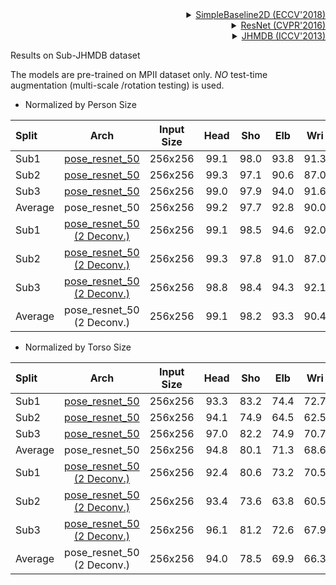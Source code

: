 <!-- [ALGORITHM] -->

<details>
<summary align="right"><a href="http://openaccess.thecvf.com/content_ECCV_2018/html/Bin_Xiao_Simple_Baselines_for_ECCV_2018_paper.html">SimpleBaseline2D (ECCV'2018)</a></summary>

```bibtex
@inproceedings{xiao2018simple,
  title={Simple baselines for human pose estimation and tracking},
  author={Xiao, Bin and Wu, Haiping and Wei, Yichen},
  booktitle={Proceedings of the European conference on computer vision (ECCV)},
  pages={466--481},
  year={2018}
}
```

</details>

<!-- [BACKBONE] -->

<details>
<summary align="right"><a href="http://openaccess.thecvf.com/content_cvpr_2016/html/He_Deep_Residual_Learning_CVPR_2016_paper.html">ResNet (CVPR'2016)</a></summary>

```bibtex
@inproceedings{he2016deep,
  title={Deep residual learning for image recognition},
  author={He, Kaiming and Zhang, Xiangyu and Ren, Shaoqing and Sun, Jian},
  booktitle={Proceedings of the IEEE conference on computer vision and pattern recognition},
  pages={770--778},
  year={2016}
}
```

</details>

<!-- [DATASET] -->

<details>
<summary align="right"><a href="https://www.cv-foundation.org/openaccess/content_iccv_2013/html/Jhuang_Towards_Understanding_Action_2013_ICCV_paper.html">JHMDB (ICCV'2013)</a></summary>

```bibtex
@inproceedings{Jhuang:ICCV:2013,
  title = {Towards understanding action recognition},
  author = {H. Jhuang and J. Gall and S. Zuffi and C. Schmid and M. J. Black},
  booktitle = {International Conf. on Computer Vision (ICCV)},
  month = Dec,
  pages = {3192-3199},
  year = {2013}
}
```

</details>

Results on Sub-JHMDB dataset

The models are pre-trained on MPII dataset only. *NO* test-time augmentation (multi-scale /rotation testing) is used.

- Normalized by Person Size

| Split   |                        Arch                        | Input Size | Head | Sho  | Elb  | Wri  | Hip  | Knee | Ank  | Mean |                        ckpt                         |                        log                         |
| :------ | :------------------------------------------------: | :--------: | :--: | :--: | :--: | :--: | :--: | :--: | :--: | :--: | :-------------------------------------------------: | :------------------------------------------------: |
| Sub1    | [pose_resnet_50](/configs/body/2d_kpt_sview_rgb_img/topdown_heatmap/jhmdb/td-hm_res50_8xb64-20e_jhmdb-sub1-256x256.py) |  256x256   | 99.1 | 98.0 | 93.8 | 91.3 | 99.4 | 96.5 | 92.8 | 96.1 | [ckpt](https://download.openmmlab.com/mmpose/top_down/resnet/res50_jhmdb_sub1_256x256-932cb3b4_20201122.pth) | [log](https://download.openmmlab.com/mmpose/top_down/resnet/res50_jhmdb_sub1_256x256_20201122.log.json) |
| Sub2    | [pose_resnet_50](/configs/body/2d_kpt_sview_rgb_img/topdown_heatmap/jhmdb/td-hm_res50_8xb64-20e_jhmdb-sub2-256x256.py) |  256x256   | 99.3 | 97.1 | 90.6 | 87.0 | 98.9 | 96.3 | 94.1 | 95.0 | [ckpt](https://download.openmmlab.com/mmpose/top_down/resnet/res50_jhmdb_sub2_256x256-83d606f7_20201122.pth) | [log](https://download.openmmlab.com/mmpose/top_down/resnet/res50_jhmdb_sub2_256x256_20201122.log.json) |
| Sub3    | [pose_resnet_50](/configs/body/2d_kpt_sview_rgb_img/topdown_heatmap/jhmdb/td-hm_res50_8xb64-20e_jhmdb-sub3-256x256.py) |  256x256   | 99.0 | 97.9 | 94.0 | 91.6 | 99.7 | 98.0 | 94.7 | 96.7 | [ckpt](https://download.openmmlab.com/mmpose/top_down/resnet/res50_jhmdb_sub3_256x256-c4ec1a0b_20201122.pth) | [log](https://download.openmmlab.com/mmpose/top_down/resnet/res50_jhmdb_sub3_256x256_20201122.log.json) |
| Average |                   pose_resnet_50                   |  256x256   | 99.2 | 97.7 | 92.8 | 90.0 | 99.3 | 96.9 | 93.9 | 96.0 |                          -                          |                         -                          |
| Sub1    | [pose_resnet_50 (2 Deconv.)](/configs/body/2d_kpt_sview_rgb_img/topdown_heatmap/jhmdb/td-hm_res50-2deconv_8xb64-40e_jhmdb-sub1-256x256.py) |  256x256   | 99.1 | 98.5 | 94.6 | 92.0 | 99.4 | 94.6 | 92.5 | 96.1 | [ckpt](https://download.openmmlab.com/mmpose/top_down/resnet/res50_2deconv_jhmdb_sub1_256x256-f0574a52_20201122.pth) | [log](https://download.openmmlab.com/mmpose/top_down/resnet/res50_2deconv_jhmdb_sub1_256x256_20201122.log.json) |
| Sub2    | [pose_resnet_50 (2 Deconv.)](/configs/body/2d_kpt_sview_rgb_img/topdown_heatmap/jhmdb/td-hm_res50-2deconv_8xb64-40e_jhmdb-sub2-256x256.py) |  256x256   | 99.3 | 97.8 | 91.0 | 87.0 | 99.1 | 96.5 | 93.8 | 95.2 | [ckpt](https://download.openmmlab.com/mmpose/top_down/resnet/res50_2deconv_jhmdb_sub2_256x256-f63af0ff_20201122.pth) | [log](https://download.openmmlab.com/mmpose/top_down/resnet/res50_2deconv_jhmdb_sub2_256x256_20201122.log.json) |
| Sub3    | [pose_resnet_50 (2 Deconv.)](/configs/body/2d_kpt_sview_rgb_img/topdown_heatmap/jhmdb/td-hm_res50-2deconv_8xb64-40e_jhmdb-sub3-256x256.py) |  256x256   | 98.8 | 98.4 | 94.3 | 92.1 | 99.8 | 97.5 | 93.8 | 96.7 | [ckpt](https://download.openmmlab.com/mmpose/top_down/resnet/res50_2deconv_jhmdb_sub3_256x256-c4bc2ddb_20201122.pth) | [log](https://download.openmmlab.com/mmpose/top_down/resnet/res50_2deconv_jhmdb_sub3_256x256_20201122.log.json) |
| Average |             pose_resnet_50 (2 Deconv.)             |  256x256   | 99.1 | 98.2 | 93.3 | 90.4 | 99.4 | 96.2 | 93.4 | 96.0 |                          -                          |                         -                          |

- Normalized by Torso Size

| Split   |                        Arch                        | Input Size | Head | Sho  | Elb  | Wri  | Hip  | Knee | Ank  | Mean |                        ckpt                         |                        log                         |
| :------ | :------------------------------------------------: | :--------: | :--: | :--: | :--: | :--: | :--: | :--: | :--: | :--: | :-------------------------------------------------: | :------------------------------------------------: |
| Sub1    | [pose_resnet_50](/configs/body/2d_kpt_sview_rgb_img/topdown_heatmap/jhmdb/td-hm_res50_8xb64-20e_jhmdb-sub1-256x256.py) |  256x256   | 93.3 | 83.2 | 74.4 | 72.7 | 85.0 | 81.2 | 78.9 | 81.9 | [ckpt](https://download.openmmlab.com/mmpose/top_down/resnet/res50_jhmdb_sub1_256x256-932cb3b4_20201122.pth) | [log](https://download.openmmlab.com/mmpose/top_down/resnet/res50_jhmdb_sub1_256x256_20201122.log.json) |
| Sub2    | [pose_resnet_50](/configs/body/2d_kpt_sview_rgb_img/topdown_heatmap/jhmdb/td-hm_res50_8xb64-20e_jhmdb-sub2-256x256.py) |  256x256   | 94.1 | 74.9 | 64.5 | 62.5 | 77.9 | 71.9 | 78.6 | 75.5 | [ckpt](https://download.openmmlab.com/mmpose/top_down/resnet/res50_jhmdb_sub2_256x256-83d606f7_20201122.pth) | [log](https://download.openmmlab.com/mmpose/top_down/resnet/res50_jhmdb_sub2_256x256_20201122.log.json) |
| Sub3    | [pose_resnet_50](/configs/body/2d_kpt_sview_rgb_img/topdown_heatmap/jhmdb/td-hm_res50_8xb64-20e_jhmdb-sub3-256x256.py) |  256x256   | 97.0 | 82.2 | 74.9 | 70.7 | 84.7 | 83.7 | 84.2 | 82.9 | [ckpt](https://download.openmmlab.com/mmpose/top_down/resnet/res50_jhmdb_sub3_256x256-c4ec1a0b_20201122.pth) | [log](https://download.openmmlab.com/mmpose/top_down/resnet/res50_jhmdb_sub3_256x256_20201122.log.json) |
| Average |                   pose_resnet_50                   |  256x256   | 94.8 | 80.1 | 71.3 | 68.6 | 82.5 | 78.9 | 80.6 | 80.1 |                          -                          |                         -                          |
| Sub1    | [pose_resnet_50 (2 Deconv.)](/configs/body/2d_kpt_sview_rgb_img/topdown_heatmap/jhmdb/td-hm_res50-2deconv_8xb64-40e_jhmdb-sub1-256x256.py) |  256x256   | 92.4 | 80.6 | 73.2 | 70.5 | 82.3 | 75.4 | 75.0 | 79.2 | [ckpt](https://download.openmmlab.com/mmpose/top_down/resnet/res50_2deconv_jhmdb_sub1_256x256-f0574a52_20201122.pth) | [log](https://download.openmmlab.com/mmpose/top_down/resnet/res50_2deconv_jhmdb_sub1_256x256_20201122.log.json) |
| Sub2    | [pose_resnet_50 (2 Deconv.)](/configs/body/2d_kpt_sview_rgb_img/topdown_heatmap/jhmdb/td-hm_res50-2deconv_8xb64-40e_jhmdb-sub2-256x256.py) |  256x256   | 93.4 | 73.6 | 63.8 | 60.5 | 75.1 | 68.4 | 75.5 | 73.7 | [ckpt](https://download.openmmlab.com/mmpose/top_down/resnet/res50_2deconv_jhmdb_sub2_256x256-f63af0ff_20201122.pth) | [log](https://download.openmmlab.com/mmpose/top_down/resnet/res50_2deconv_jhmdb_sub2_256x256_20201122.log.json) |
| Sub3    | [pose_resnet_50 (2 Deconv.)](/configs/body/2d_kpt_sview_rgb_img/topdown_heatmap/jhmdb/td-hm_res50-2deconv_8xb64-40e_jhmdb-sub3-256x256.py) |  256x256   | 96.1 | 81.2 | 72.6 | 67.9 | 83.6 | 80.9 | 81.5 | 81.2 | [ckpt](https://download.openmmlab.com/mmpose/top_down/resnet/res50_2deconv_jhmdb_sub3_256x256-c4bc2ddb_20201122.pth) | [log](https://download.openmmlab.com/mmpose/top_down/resnet/res50_2deconv_jhmdb_sub3_256x256_20201122.log.json) |
| Average |             pose_resnet_50 (2 Deconv.)             |  256x256   | 94.0 | 78.5 | 69.9 | 66.3 | 80.3 | 74.9 | 77.3 | 78.0 |                          -                          |                         -                          |

